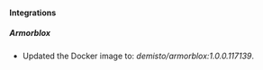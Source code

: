 
#### Integrations

##### Armorblox

- Updated the Docker image to: *demisto/armorblox:1.0.0.117139*.
